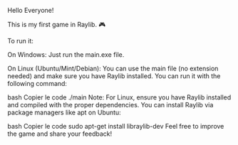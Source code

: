 Hello Everyone!

This is my first game in Raylib. 🎮

To run it:

On Windows: Just run the main.exe file.

On Linux (Ubuntu/Mint/Debian): You can use the main file (no extension needed) and make sure you have Raylib installed. You can run it with the following command:

bash
Copier le code
./main
Note: For Linux, ensure you have Raylib installed and compiled with the proper dependencies. You can install Raylib via package managers like apt on Ubuntu:

bash
Copier le code
sudo apt-get install libraylib-dev
Feel free to improve the game and share your feedback!
